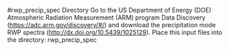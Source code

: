 #rwp_precip_spec Directory
Go to the US Department of Energy (DOE) Atmospheric Radiation Measurement (ARM) program Data Discovery (https://adc.arm.gov/discovery/#/) and download the precipitation mode RWP spectra (http://dx.doi.org/10.5439/1025129). Place this input files into the directory: rwp_precip_spec
